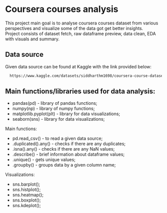 
# Coursera courses analysis

This project main goal is to analyse coursera courses dataset from various perspectives and visualize some of the data got get better insights.  
Project consists of dataset fetch, raw dataframe preview, data clean, EDA with visuals and summary.


## Data source

Given data source can be found at Kaggle with the link provided below:

```bash
  https://www.kaggle.com/datasets/siddharthm1698/coursera-course-dataset/data
```
    
## Main functions/libraries used for data analysis:

* pandas(pd) - library of pandas functions;  
* numpy(np) - library of numpy functions;  
* matplotlib.pyplot(plt) - library for data visualizations;  
* seaborn(sns) - library for data visualizations;

Main functions:  
* pd.read_csv() - to read a given data source;  
* .duplicated().any() - checks if there are any duplicates;  
* .isna().any() - checks if there are any NaN values;  
* .describe() - brief information about dataframe values;  
* .unique() - gets unique values;  
* .groupby() - groups data by a given column name;  

Visualizations:  
* sns.barplot();  
* sns.histplot();  
* sns.heatmap();  
* sns.boxplot();  
* sns.kdeplot();


